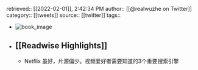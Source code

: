 retrieved:: [[2022-02-01]], 2:42:34 PM
              author:: [[@realwuzhe on Twitter]]
              category:: [[tweets]]
              source:: [[twitter]]
              tags::

- ![book_image](https://pbs.twimg.com/profile_images/866518410972192768/66vemQ1D.jpg)
- ## [[Readwise Highlights]]
	- Netflix 虽好，片源偏少。视频爱好者需要知道的3个重要搜索引擎